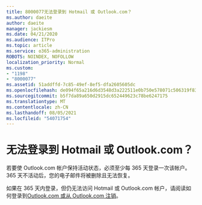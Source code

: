 ```yaml
---
title: 8000077无法登录到 Hotmail 或 Outlook.com？
ms.author: daeite
author: daeite
manager: jackiesm
ms.date: 04/21/2020
ms.audience: ITPro
ms.topic: article
ms.service: o365-administration
ROBOTS: NOINDEX, NOFOLLOW
localization_priority: Normal
ms.custom:
- "1198"
- "8000077"
ms.assetid: 51addffd-7c85-49ef-8ef5-dfa2605605dc
ms.openlocfilehash: de094f65a216d6d3548d3a222511e0b750e578071c506319f838550a69e02d29
ms.sourcegitcommit: b5f7da89a650d2915dc652449623c78be6247175
ms.translationtype: MT
ms.contentlocale: zh-CN
ms.lasthandoff: 08/05/2021
ms.locfileid: "54071754"
---
```

# <a name="cant-sign-in-to-hotmail-or-outlookcom"></a>无法登录到 Hotmail 或 Outlook.com？

若要使 Outlook.com 帐户保持活动状态，必须至少每 365 天登录一次该帐户。 365 天不活动后，您的电子邮件将被删除且无法恢复。
  
如果在 365 天内登录，但仍无法访问 Hotmail 或 Outlook.com 帐户，请阅读如何登录到[Outlook.com 或从 Outlook.com 注销](https://support.office.com/article/e08eb8ac-ac27-49f4-a400-a47311e1ee7e?wt.mc_id=Office_Outlook_com_Alchemy)。
  